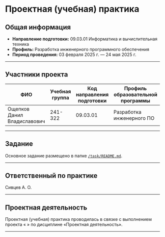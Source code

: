 # Проектная (учебная) практика

## Общая информация
- **Направление подготовки:** 09.03.01 Информатика и вычислительная техника  
- **Профиль:** Разработка инженерного программного обеспечения  
- **Период проведения:** 03 февраля 2025 г. — 24 мая 2025 г.  

---

## Участники проекта
| ФИО            | Учебная группа | Код направления подготовки | Профиль образовательной программы |
|----------------|----------------|----------------------------|------------------------------------|
| Ощепков Данил Владиславович           | 241-322        | 09.03.01                   | Разработка инженерного ПО          |


---

## Задание
Основное задание размещено в папке [`/task/README.md`](/task/README.md).  



---

## Ответственный по практике
Сивцев А. О.

---

## Проектная деятельность
Проектная (учебная) практика проводилась в связке с выполнением проекта « » по дисциплине «Проектная деятельность». 

---



